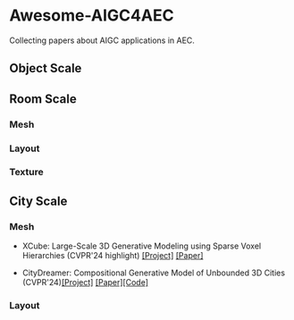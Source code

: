 # Awesome-AIGC4AEC
Collecting papers about AIGC applications in AEC.

## Object Scale

## Room Scale

### Mesh

### Layout

### Texture

## City Scale

### Mesh

* XCube: Large-Scale 3D Generative Modeling using Sparse Voxel Hierarchies (CVPR'24 highlight) [[Project]](https://research.nvidia.com/labs/toronto-ai/xcube/) [[Paper]](https://research.nvidia.com/labs/toronto-ai/xcube/assets/paper.pdf)

* CityDreamer: Compositional Generative Model of Unbounded 3D Cities (CVPR'24)[[Project]](https://www.infinitescript.com/project/city-dreamer/) [[Paper]](https://arxiv.org/pdf/2309.00610)[[Code]](https://github.com/hzxie/CityDreamer)
### Layout

